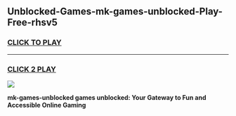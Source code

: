 
## Unblocked-Games-mk-games-unblocked-Play-Free-rhsv5
<h3>
<a href="https://premium76.site?title=mk-games-unblocked&ref=23A">CLICK TO PLAY</a></h3>
<hr>

<h3>
<a href="https://premium76.site?title=mk-games-unblocked&ref=23A">CLICK 2 PLAY</a>
  
</h3>

<a href="https://premium76.site?title=mk-games-unblocked&ref=23A"><img src="https://clearcache.store/games.png"></a>


**mk-games-unblocked games unblocked: Your Gateway to Fun and Accessible Online Gaming**
